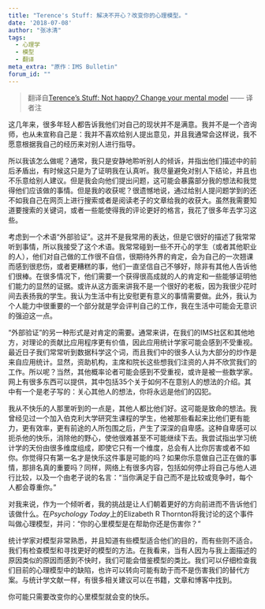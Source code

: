 ```yaml
---
title: "Terence's Stuff: 解决不开心？改变你的心理模型。"
date: '2018-07-08'
author: "张冰清"
tags:
  - 心理学
  - 模型
  - 翻译
meta_extra: "原作：IMS Bulletin"
forum_id: ""
---
```


> 翻译自[Terence’s Stuff: Not happy? Change your mental model](http://bulletin.imstat.org/2015/12/terences-stuff-not-happy-change-your-mental-model/)
> —— 译者注

这几年来，很多年轻人都告诉我他们对自己的现状并不是满意。我并不是一个咨询师，也从未宣称自己是：我并不喜欢给别人提出意见，并且我通常会这样说，我不愿意根据我自己的经历来对别人进行指导。

所以我该怎么做呢？通常，我只是安静地聆听别人的倾诉，并指出他们描述中的前后矛盾出，有时候这只是为了证明我在认真听。我尽量避免对别人下结论，并且也不乐意给别人建议。但是我会向他们提出问题，这可能会暴露部分我的想法和我觉得他们应该做的事情。但是我的收获呢？很遗憾地说，通过给别人提问题学到的还不如我自己在网页上进行搜索或者是阅读老子的文章给我的收获大。虽然我需要知道要搜索的关键词，或者一些能使得我的评论更好的格言，我花了很多年去学习这些。

考虑到一个术语“外部验证”。这并不是我常用的表达，但是它很好的描述了我常常听到事情，所以我接受了这个术语。我常常碰到一些不开心的学生（或者其他职业的人），他们对自己做的工作很不自信，很期待外界的肯定，会为自己的一次翘课而感到很悲伤，或者更糟糕的事，他们一直坚信自己不够好，除非有其他人告诉他们很棒。在很多情况下，他们需要一个获得很高成就的人的肯定和一些能够证明他们能力的显然的证据。或许从这方面来讲我不是一个很好的老板，因为我很少花时间去表扬我的学生。我认为生活中有比安慰更有意义的事情需要做。此外，我认为个人能力中很重要的一个部分就是学会评判自己的工作，我在生活中可能会无意识的强迫这一点。

“外部验证”的另一种形式是对肯定的需要。通常来讲，在我们的IMS社区和其他地方，对理论的贡献比应用程序更有价值，因此应用统计学家可能会感到不受重视。最近日子我们常常听到数据科学这个词，而且我们中的很多人认为大部分的炒作是来自应用统计。显然，资助机构，主席和院长这些想我们注资的人并不欣赏我们的工作。所以呢？当然，其他概率论者可能会感到不受重视，或许是被一些数学家。网上有很多东西可以提供，其中包括35个关于如何不在意别人的想法的介绍。其中有一个是老子写的：关心其他人的想法，你将永远是他们的囚犯。

我从不快乐的人那里听到的一点是，其他人都比他们好。这可能是致命的想法。我曾经见过一个加入伯克利大学研究生课程的学生，他被那些看起来比他们更有能力，更有效率，更有前途的人所包围之后，产生了深深的自卑感。这种自卑感可以扼杀他的快乐，消除他的野心，使他很难甚至不可能继续下去。我尝试指出学习统计学的天份由很多维度组成，即使它只有一个维度，总会有人比你厉害或者不如你。你觉得只有第一名才是快乐这件事是可能的吗？如果你乐意做自己正在做的事情，那排名真的重要吗？同样，网络上有很多内容，包括如何停止将自己与他人进行比较，以及一个由老子说的名言：“当你满足于自己而不是比较或竞争时，每个人都会尊重你。”

对我来说，作为一个倾听者，我的挑战是让人们朝着更好的方向前进而不告诉他们该做什么。在*Psychology Today*上的Elizabeth R Thornton将我讨论的这个事件叫做心理模型，并问：“你的心里模型是在帮助你还是伤害你？”

统计学家对模型非常熟悉，并且知道有些模型适合他们的目的，而有些则不适合。我们有检查模型和寻找更好的模型的方法。在我看来，当有人因为与我上面描述的原因类似的原因而感到不快时，我们可能会借鉴模型的类比。我们可以仔细检查我们目前的心理模型中的缺陷，也许可以转向可能有助于而不是伤害我们的替代方案。与统计学文献一样，有很多相关建议可以在书籍，文章和博客中找到。

你可能只需要改变你的心里模型就会变的快乐。
